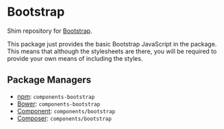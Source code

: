 Bootstrap
=========

Shim repository for [Bootstrap](http://getbootstrap.com).

This package just provides the basic Bootstrap JavaScript in the package. This
means that although the stylesheets are there, you will be required to provide
your own means of including the styles.

Package Managers
----------------

* [npm](http://npmjs.org/package/components-bootstrap): `components-bootstrap`
* [Bower](http://twitter.github.com/bower/): `components-bootstrap`
* [Component](https://github.com/component/component): `components/bootstrap`
* [Composer](http://packagist.org/packages/components/bootstrap): `components/bootstrap`
